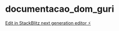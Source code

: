 # documentacao_dom_guri

[Edit in StackBlitz next generation editor ⚡️](https://stackblitz.com/~/github.com/Lucasboina/documentacao_dom_guri)